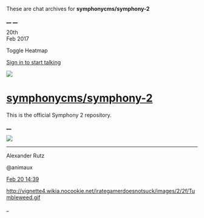 These are chat archives for **symphonycms/symphony-2**

[__](/symphonycms/symphony-2/archives/2017/02/21)
[__](/symphonycms/symphony-2/archives/2017/02/19)

20th  
Feb 2017

Toggle Heatmap

[Sign in to start talking](/login?action=login&button=archive-login)

![](https://avatars-02.gitter.im/group/iv/3/57542c45c43b8c601977197e?s=48)

#  [symphonycms/symphony-2](/symphonycms/symphony-2)

This is the official Symphony 2 repository.

[ __ ](/orgs/symphonycms/rooms "More symphonycms rooms" )

![](https://avatars2.githubusercontent.com/u/446874?v=3&s=30)

__ __

Alexander Rutz

@animaux

[Feb 20
14:39](https://gitter.im/symphonycms/symphony-2?at=58aaffa77ceae5376a14d987 ""
)

<http://vignette4.wikia.nocookie.net/irategamerdoesnotsuck/images/2/2f/Tumbleweed.gif>

_

